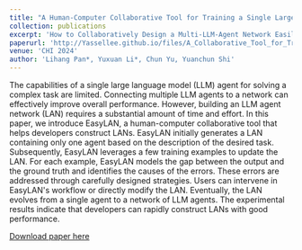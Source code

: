 ```yaml
---
title: "A Human-Computer Collaborative Tool for Training a Single Large Language Model Agent into a Network through Few Examples"
collection: publications
excerpt: 'How to Collaboratively Design a Multi-LLM-Agent Network Easily?'
paperurl: 'http://Yassellee.github.io/files/A_Collaborative_Tool_for_Training_LLM_Agent_Network.pdf'
venue: 'CHI 2024'
author: 'Lihang Pan*, Yuxuan Li*, Chun Yu, Yuanchun Shi'
---
```

The capabilities of a single large language model (LLM) agent for solving a complex task are limited. Connecting multiple LLM agents to a network can effectively improve overall performance. However, building an LLM agent network (LAN) requires a substantial amount of time and effort. In this paper, we introduce EasyLAN, a human-computer collaborative tool that helps developers construct LANs. EasyLAN initially generates a LAN containing only one agent based on the description of the desired task. Subsequently, EasyLAN leverages a few training examples to update the LAN. For each example, EasyLAN models the gap between the output and the ground truth and identifies the causes of the errors. These errors are addressed through carefully designed strategies. Users can intervene in EasyLAN's workflow or directly modify the LAN. Eventually, the LAN evolves from a single agent to a network of LLM agents. The experimental results indicate that developers can rapidly construct LANs with good performance.

[Download paper here](http://Yassellee.github.io/files/A_Collaborative_Tool_for_Training_LLM_Agent_Network.pdf)
